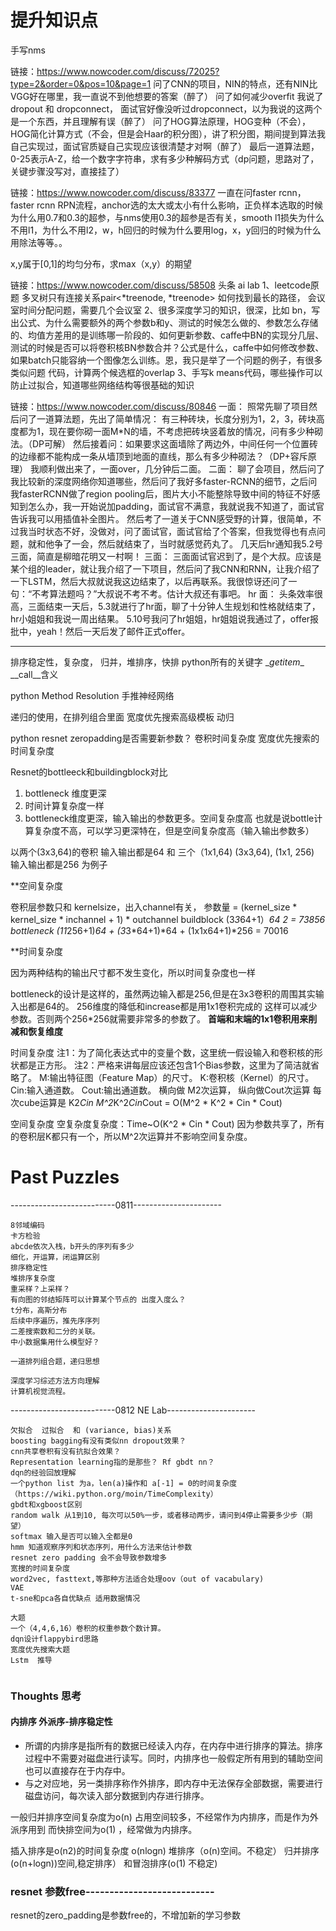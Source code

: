 # 提升知识点

手写nms

链接：https://www.nowcoder.com/discuss/72025?type=2&order=0&pos=10&page=1
问了CNN的项目，NIN的特点，还有NIN比VGG好在哪里，我一直说不到他想要的答案（醉了）
问了如何减少overfit 我说了dropout 和 dropconnect， 面试官好像没听过dropconnect，以为我说的这两个是一个东西，并且理解有误（醉了）
问了HOG算法原理，HOG变种（不会），HOG简化计算方式（不会，但是会Haar的积分图），讲了积分图，期间提到算法我自己实现过，面试官质疑自己实现应该很清楚才对啊（醉了）
最后一道算法题，0-25表示A-Z，给一个数字字符串，求有多少种解码方式（dp问题，思路对了，关键步骤没写对，直接挂了）


链接：https://www.nowcoder.com/discuss/83377
一直在问faster rcnn，faster rcnn RPN流程，anchor选的太大或太小有什么影响，正负样本选取的时候为什么用0.7和0.3的超参，与nms使用0.3的超参是否有关，smooth l1损失为什么不用l1，为什么不用l2，w，h回归的时候为什么要用log，x，y回归的时候为什么用除法等等。。


x,y属于[0,1]的均匀分布，求max（x,y）的期望


链接：https://www.nowcoder.com/discuss/58508
头条 ai lab
1、leetcode原题 多叉树只有连接关系pair<*treenode, *treenode> 如何找到最长的路径， 会议室时间分配问题，需要几个会议室 
2、很多深度学习的知识，很深，比如 bn，写出公式、为什么需要额外的两个参数b和y、测试的时候怎么做的、参数怎么存储的、均值方差用的是训练哪一阶段的、如何更新参数、caffe中BN的实现分几层、测试的时候是否可以将卷积核BN参数合并？公式是什么，caffe中如何修改参数、如果batch只能容纳一个图像怎么训练。恩，我只是举了一个问题的例子，有很多类似问题 代码，计算两个候选框的overlap
3、手写k means代码，哪些操作可以防止过拟合，知道哪些网络结构等很基础的知识



链接：https://www.nowcoder.com/discuss/80846
一面： 照常先聊了项目然后问了一道算法题，先出了简单情况： 有三种砖块，长度分别为1，2，3，砖块高度都为1，现在要你砌一面M*N的墙，不考虑把砖块竖着放的情况，问有多少种砌法。（DP可解） 然后接着问：如果要求这面墙除了两边外，中间任何一个位置砖的边缘都不能构成一条从墙顶到地面的直线，那么有多少种砌法？（DP+容斥原理） 我顺利做出来了，一面over，几分钟后二面。
二面： 聊了会项目，然后问了我比较新的深度网络你知道哪些，然后问了我好多faster-RCNN的细节，之后问我fasterRCNN做了region pooling后，图片大小不能整除导致中间的特征不好感知到怎么办，我一开始说加padding，面试官不满意，我就说我不知道了，面试官告诉我可以用插值补全图片。 然后考了一道关于CNN感受野的计算，很简单，不过我当时状态不好，没做对，问了面试官，面试官给了个答案，但我觉得也有点问题，就和他争了一会，然后就结束了，当时就感觉药丸了。 几天后hr通知我5.2号三面，简直是柳暗花明又一村啊！
三面： 三面面试官迟到了，是个大叔。应该是某个组的leader，就让我介绍了一下项目，然后问了我CNN和RNN，让我介绍了一下LSTM，然后大叔就说我这边结束了，以后再联系。我很惊讶还问了一句：“不考算法题吗？”大叔说不考不考。估计大叔还有事吧。
hr 面： 头条效率很高，三面结束一天后，5.3就进行了hr面，聊了十分钟人生规划和性格就结束了，hr小姐姐和我说一周出结果。 5.10号我问了hr姐姐，hr姐姐说我通过了，offer报批中，yeah！然后一天后发了邮件正式offer。



-------------------------------------------------------------------



排序稳定性，复杂度，   归并，堆排序，快排
python所有的关键字 \__getitem__   \__call__含义

python Method Resolution
手推神经网络

递归的使用，在排列组合里面
宽度优先搜索高级模板
动归

python resnet zeropadding是否需要新参数？
卷积时间复杂度
宽度优先搜索的时间复杂度



Resnet的bottleeck和buildingblock对比
1. bottleneck 维度更深
2. 时间计算复杂度一样
3. bottleneck维度更深，输入输出的参数更多。空间复杂度高
也就是说bottle计算复杂度不高，可以学习更深特在，但是空间复杂度高（输入输出参数多）

以两个(3x3,64)的卷积 输入输出都是64  和 三个（1x1,64) (3x3,64), (1x1, 256)  输入输出都是256 为例子


**空间复杂度

卷积层参数只和 kernelsize，出入channel有关， 参数量 = (kernel_size * kernel_size * inchannel + 1) * outchannel
buildblock  (3*3*64+1）*64  *2 = 73856
bottleneck  (1*1*256+1)*64 + (3*3*64+1)*64 + (1x1x64+1)*256 =  70016

**时间复杂度

因为两种结构的输出尺寸都不发生变化，所以时间复杂度也一样


bottleneck的设计是这样的，虽然两边输入都是256,但是在3x3卷积的周围其实输入出都是64的。 256维度的降低和increase都是用1x1卷积完成的
这样可以减少参数。否则两个256*256就需要非常多的参数了。 **首端和末端的1x1卷积用来削减和恢复维度**


时间复杂度
注1：为了简化表达式中的变量个数，这里统一假设输入和卷积核的形状都是正方形。 
注2：严格来讲每层应该还包含1个Bias参数，这里为了简洁就省略了。
M:输出特征图（Feature Map）的尺寸。
K:卷积核（Kernel）的尺寸。
Cin:输入通道数。
Cout:输出通道数。
横向做 M2次运算，  纵向做Cout次运算  每次cube运算是 K2*Cin
M^2*K^2*Cin*Cout = O(M^2 * K^2 * Cin * Cout)

空间复杂度
空复杂度复杂度：Time~O(K^2 * Cin * Cout)   因为参数共享了，所有的卷积层K都只有一个，所以M^2次运算并不影响空间复杂度。


# Past Puzzles

--------------------------0811----------------------
```
8邻域编码
卡方检验
abcde依次入栈，b开头的序列有多少
细化，开运算，闭运算区别
排序稳定性
堆排序复杂度
重采样？上采样？
有向图的邻结矩阵可以计算某个节点的 出度入度么？
t分布，高斯分布
后续中序遍历，推先序序列
二差搜索数和二分的关联。
中小数据集用什么模型好？

一道排列组合题，递归思想

深度学习综述方法方向理解
计算机视觉流程。
```

--------------------------0812   NE Lab----------------------
```
欠拟合  过拟合  和 (variance, bias)关系
boosting bagging有没有类似nn dropout效果？
cnn共享卷积有没有抗拟合效果？
Representation learning指的是那些？ Rf gbdt nn？
dqn的经验回放理解
一个python list 为a，len(a)操作和 a[-1] = 0的时间复杂度  （https://wiki.python.org/moin/TimeComplexity）
gbdt和xgboost区别
random walk 从1到10, 每次可以50%一步，或者移动两步，请问到4停止需要多少步（期望）
softmax 输入是否可以输入全都是0
hmm 知道观察序列和状态序列，用什么方法来估计参数
resnet zero padding 会不会导致参数增多
宽搜的时间复杂度
word2vec, fasttext,等那种方法适合处理oov（out of vacabulary)
VAE
t-sne和pca各自优缺点 适用数据情况

大题
一个（4,4,6,16）卷积的权重参数个数计算。
dqn设计flappybird思路
宽度优先搜索大题
Lstm  推导


```


### Thoughts 思考

#### 内排序 外派序-排序稳定性
* 所谓的内排序是指所有的数据已经读入内存，在内存中进行排序的算法。排序过程中不需要对磁盘进行读写。同时，内排序也一般假定所有用到的辅助空间也可以直接存在于内存中。
* 与之对应地，另一类排序称作外排序，即内存中无法保存全部数据，需要进行磁盘访问，每次读入部分数据到内存进行排序。

一般归并排序空间复杂度为o(n) 占用空间较多，不经常作为内排序，而是作为外派序用到
而快排空间为o(1) ，经常做为内排序。

插入排序是o(n2)的时间复杂度
o(nlogn) 堆排序（o(n)空间。不稳定）     归并排序(o(n+logn))空间,稳定排序）    和冒泡排序(o(1) 不稳定)


### resnet 参数free---------------------------
resnet的zero_padding是参数free的，不增加新的学习参数
